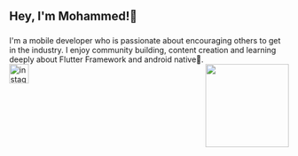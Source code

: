<h2 align="left">Hey, I'm Mohammed!👋</h2>

###

<div align="left">
I'm a mobile developer who is passionate about encouraging others to get in the industry. I enjoy community building, content creation and learning deeply about Flutter Framework and android native🥑.
</div>


<img align="right" height="150" src="https://i.imgflip.com/1zd330.jpg"  />


<div align="left">
  <a href="https://instagram.com/juniorcode._?igshid=MzRlODBiNWFlZA==" target="_blank">
    <img src="https://img.shields.io/static/v1?message=Instagram&logo=instagram&label=&color=E4405F&logoColor=white&labelColor=&style=for-the-badge" height="35" alt="instagram logo"  />
  </a>
</div>

###
